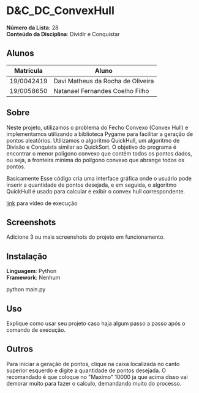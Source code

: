 # D&C_DC_ConvexHull

**Número da Lista**: 28<br>
**Conteúdo da Disciplina**: Dividir e Conquistar<br>

## Alunos
|Matrícula | Aluno |
| -- | -- |
| 19/0042419  |  Davi Matheus da Rocha de Oliveira |
| 19/0058650  |  Natanael Fernandes Coelho Filho |

## Sobre 
Neste projeto, utilizamos o problema do Fecho Convexo (Convex Hull) e implementamos utilizando a biblioteca Pygame para facilitar a geração de pontos aleatórios. Utilizamos o algoritmo QuickHull, um algoritmo de Divisão e Conquista similar ao QuickSort. O objetivo do programa é encontrar o menor polígono convexo que contém todos os pontos dados, ou seja, a fronteira mínima do polígono convexo que abrange todos os pontos.

Basicamente Esse código cria uma interface gráfica onde o usuário pode inserir a quantidade de pontos desejada, e em seguida, o algoritmo QuickHull é usado para calcular e exibir o convex hull correspondente.

[link](https://youtu.be/latiFwJ8soU) para vídeo de execução

## Screenshots
Adicione 3 ou mais screenshots do projeto em funcionamento.

## Instalação 
**Linguagem**: Python<br>
**Framework**: Nenhum<br>

python main.py

## Uso 
Explique como usar seu projeto caso haja algum passo a passo após o comando de execução.

## Outros 
Para iniciar a geração de pontos, clique na caixa localizada no canto superior esquerdo e digite a quantidade de pontos desejada.
O recomandado é que coloque no "Maximo" 10000 ja que acima disso vai demorar muito para fazer o calculo, demandando muito do processo.


